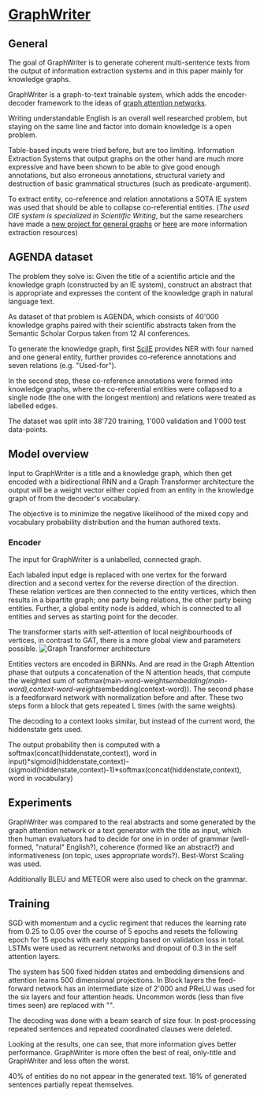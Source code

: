 # [GraphWriter](https://arxiv.org/pdf/1904.02342.pdf)
## General
The goal of GraphWriter is to generate coherent multi-sentence texts from the output of information extraction systems and in this paper mainly for knowledge graphs.

GraphWriter is a graph-to-text trainable system, which adds the encoder-decoder framework to the ideas of [graph attention networks](https://arxiv.org/pdf/1710.10903.pdf).

Writing understandable English is an overall well researched problem, but staying on the same line and factor into domain knowledge is a open problem.

Table-based inputs were tried before, but are too limiting. Information Extraction Systems that output graphs on the other hand are much more expressive and have been shown to be able to give good enough annotations, but also erroneous annotations, structural variety and destruction of basic grammatical structures (such as predicate-argument).

To extract entity, co-reference and relation annotations a SOTA IE system was used that should be able to collapse co-referential entities. (*The used OIE system is specialized in Scientific Writing*, but the same researchers have made a [new project for general graphs](https://github.com/dwadden/dygiepp) or [here](https://github.com/gkiril/oie-resources) are more information extraction resources)

## AGENDA dataset
The problem they solve is:
Given the title of a scientific article and the knowledge graph (constructed by an IE system), construct an abstract that is appropriate and expresses the content of the knowledge graph in natural language text.

As dataset of that problem is AGENDA, which consists of 40'000 knowledge graphs paired with their scientific abstracts taken from the Semantic Scholar Corpus taken from 12 AI conferences.

To generate the knowledge graph, first [SciIE](https://www.aclweb.org/anthology/D18-1360.pdf) provides NER with four named and one general entity, further provides co-reference annotations and seven relations (e.g. "Used-for").

In the second step, these co-reference annotations were formed into knowledge graphs, where the co-referential entities were collapsed to a single node (the one with the longest mention) and relations were treated as labelled edges.

The dataset was split into 38'720 training, 1'000 validation and 1'000 test data-points.

## Model overview
Input to GraphWriter is a title and a knowledge graph, which then get encoded with a bidirectional RNN and a Graph Transformer architecture the output will be a weight vector either copied from an entity in the knowledge graph of from the decoder's vocabulary.

The objective is to minimize the negative likelihood of the mixed copy and vocabulary probability distribution and the human authored texts. 
### Encoder
The input for GraphWriter is a unlabelled, connected graph.

Each labaled input edge is replaced with one vertex for the forward direction and a second vertex for the reverse direction of the direction. These relation vertices are then connected to the entity vertices, which then results in a bipartite graph; one party being relations, the other party being entities. Further, a global entity node is added, which is connected to all entities and serves as starting point for the decoder.

The transformer starts with self-attention of local neighbourhoods of vertices, in contrast to GAT, there is a more global view and parameters possible.
![Graph Transformer architecture](../images/GraphWriter.PNG)

Entities vectors are encoded in BiRNNs. And are read in the Graph Attention phase that outputs a concatenation of the N attention heads, that compute the weighted sum of softmax(main-word-weights*embedding(main-word),context-word-weights*embedding(context-word)). The second phase is a feedforward network with normalization before and after.
These two steps form a block that gets repeated L times (with the same weights).

The decoding to a context looks similar, but instead of the current word, the hiddenstate gets used.

The output probability then is computed with a softmax(concat(hiddenstate,context), word in input)*sigmoid(hiddenstate,context)-(sigmoid(hiddenstate,context)-1)*softmax(concat(hiddenstate,context), word in vocabulary)
## Experiments
GraphWriter was compared to the real abstracts and some generated by the graph attention network or a text generator with the title as input, which then human evaluators had to decide for one in in order of grammar (well-formed, "natural" English?), coherence (formed like an abstract?) and informativeness (on topic, uses appropriate words?). Best-Worst Scaling was used. 

Additionally BLEU and METEOR were also used to check on the grammar.

## Training
SGD with momentum and a cyclic regiment that reduces the learning rate from 0.25 to 0.05 over the course of 5 epochs and resets the following epoch for 15 epochs with early stopping based on validation loss in total. LSTMs were used as recurrent networks and dropout of 0.3 in the self attention layers.

The system has 500 fixed hidden states and embedding dimensions and attention learns 500 dimensional projections. In Block layers the feed-forward network has an intermediate size of 2'000 and PReLU was used for the six layers and four attention heads. Uncommon words (less than five times seen) are replaced with "<unk>".

The decoding was done with a beam search of size four. In post-processing repeated sentences and repeated coordinated clauses were deleted.

Looking at the results, one can see, that more information gives better performance. GraphWriter is more often the best of real, only-title and GraphWriter and less often the worst.

40% of entities do no not appear in the generated text. 18% of generated sentences partially repeat themselves.